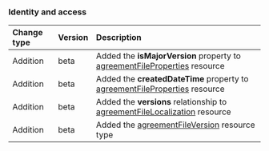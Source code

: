 ### Identity and access

| **Change type** | **Version** | **Description** |
|:---|:---|:---|
|Addition|beta|Added the **isMajorVersion** property to [agreementFileProperties](https://docs.microsoft.com/en-us/graph/api/resources/agreementFileProperties?view=graph-rest-beta) resource|
|Addition|beta|Added the **createdDateTime** property to [agreementFileProperties](https://docs.microsoft.com/en-us/graph/api/resources/agreementFileProperties?view=graph-rest-beta) resource|
|Addition|beta|Added the **versions** relationship to [agreementFileLocalization](https://docs.microsoft.com/en-us/graph/api/resources/agreementFileLocalization?view=graph-rest-beta) resource|
|Addition|beta|Added the [agreementFileVersion](https://docs.microsoft.com/en-us/graph/api/resources/agreementFileVersion?view=graph-rest-beta) resource type|
